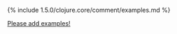 {% include 1.5.0/clojure.core/comment/examples.md %}

[Please add examples!](https://github.com/arrdem/grimoire/edit/master/_includes/1.6.0/clojure.core/comment/examples.md)
